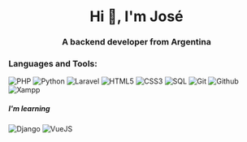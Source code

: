 <h1 align="center">Hi 👋, I'm José</h1>
<h3 align="center">A backend developer from Argentina</h3>

<h3 align="left">Languages and Tools:</h3>

![PHP](https://img.shields.io/badge/-PHP-777BB4?style=flat&logo=php&logoColor=white)
![Python](https://img.shields.io/badge/Python-FFD43B?style=flat&logo=python&logoColor=blue)
![Laravel](https://img.shields.io/badge/-Laravel-FF2D20?style=flat&logo=Laravel&logoColor=white)
![HTML5](https://img.shields.io/badge/-HTML5-E34F26?style=flat&logo=html5&logoColor=white)
![CSS3](https://img.shields.io/badge/-CSS3-1572B6?style=flat&logo=css3&logoColor=0078D6)
![SQL](https://img.shields.io/badge/-SQL-003545?style=flat&logo=mariadb&logoColor=white)
![Git](https://img.shields.io/badge/-Git-100000?style=flat&logo=git&&logoColor=white)
![Github](https://img.shields.io/badge/GitHub-100000?style=flat&logo=github&logoColor=white)
![Xampp](https://img.shields.io/badge/Xampp-F37623?style=flat&logo=xampp&logoColor=white)

##### I'm learning
![Django](https://img.shields.io/badge/Django-092E20?style=flat&logo=django&logoColor=green)
![VueJS](https://img.shields.io/badge/Vue%20js-35495E?style=flat&logo=vuedotjs&logoColor=4FC08D)




